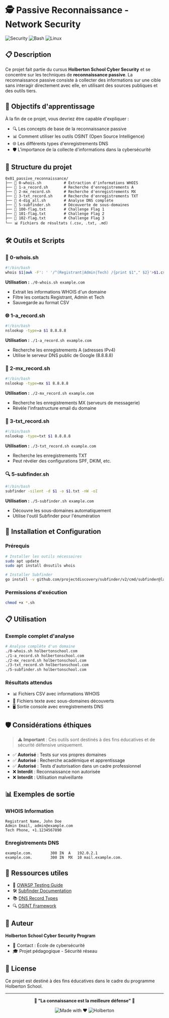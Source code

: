# 🕵️ Passive Reconnaissance - Network Security

![Security](https://img.shields.io/badge/Security-Network-blue?style=for-the-badge&logo=security&logoColor=white)
![Bash](https://img.shields.io/badge/Bash-Script-green?style=for-the-badge&logo=gnu-bash&logoColor=white)
![Linux](https://img.shields.io/badge/Linux-Compatible-yellow?style=for-the-badge&logo=linux&logoColor=white)

## 📋 Description

Ce projet fait partie du cursus **Holberton School Cyber Security** et se concentre sur les techniques de **reconnaissance passive**. La reconnaissance passive consiste à collecter des informations sur une cible sans interagir directement avec elle, en utilisant des sources publiques et des outils tiers.

## 🎯 Objectifs d'apprentissage

À la fin de ce projet, vous devriez être capable d'expliquer :
- 🔍 Les concepts de base de la reconnaissance passive
- 📊 Comment utiliser les outils OSINT (Open Source Intelligence)
- 🌐 Les différents types d'enregistrements DNS
- 🛡️ L'importance de la collecte d'informations dans la cybersécurité

## 📂 Structure du projet

```
0x01_passive_reconnaissance/
├── 📄 0-whois.sh          # Extraction d'informations WHOIS
├── 📄 1-a_record.sh       # Recherche d'enregistrements A
├── 📄 2-mx_record.sh      # Recherche d'enregistrements MX
├── 📄 3-txt_record.sh     # Recherche d'enregistrements TXT
├── 📄 4-dig_all.sh        # Analyse DNS complète
├── 📄 5-subfinder.sh      # Découverte de sous-domaines
├── 📁 100-flag.txt        # Challenge Flag 1
├── 📁 101-flag.txt        # Challenge Flag 2
├── 📁 102-flag.txt        # Challenge Flag 3
└── 📊 Fichiers de résultats (.csv, .txt, .md)
```

## 🛠️ Outils et Scripts

### 🔎 0-whois.sh
```bash
#!/bin/bash
whois $1|awk -F': ' '/^(Registrant|Admin|Tech) /{print $1"," $2}'>$1.csv
```
**Utilisation :** `./0-whois.sh example.com`
- Extrait les informations WHOIS d'un domaine
- Filtre les contacts Registrant, Admin et Tech
- Sauvegarde au format CSV

### 🌐 1-a_record.sh
```bash
#!/bin/bash
nslookup -type=a $1 8.8.8.8
```
**Utilisation :** `./1-a_record.sh example.com`
- Recherche les enregistrements A (adresses IPv4)
- Utilise le serveur DNS public de Google (8.8.8.8)

### 📧 2-mx_record.sh
```bash
#!/bin/bash
nslookup -type=mx $1 8.8.8.8
```
**Utilisation :** `./2-mx_record.sh example.com`
- Recherche les enregistrements MX (serveurs de messagerie)
- Révèle l'infrastructure email du domaine

### 📝 3-txt_record.sh
```bash
#!/bin/bash
nslookup -type=txt $1 8.8.8.8
```
**Utilisation :** `./3-txt_record.sh example.com`
- Recherche les enregistrements TXT
- Peut révéler des configurations SPF, DKIM, etc.

### 🔍 5-subfinder.sh
```bash
#!/bin/bash
subfinder -silent -d $1 -o $1.txt -nW -oI
```
**Utilisation :** `./5-subfinder.sh example.com`
- Découvre les sous-domaines automatiquement
- Utilise l'outil Subfinder pour l'énumération

## 🚀 Installation et Configuration

### Prérequis
```bash
# Installer les outils nécessaires
sudo apt update
sudo apt install dnsutils whois

# Installer Subfinder
go install -v github.com/projectdiscovery/subfinder/v2/cmd/subfinder@latest
```

### Permissions d'exécution
```bash
chmod +x *.sh
```

## 📋 Utilisation

### Exemple complet d'analyse
```bash
# Analyse complète d'un domaine
./0-whois.sh holbertonschool.com
./1-a_record.sh holbertonschool.com
./2-mx_record.sh holbertonschool.com
./3-txt_record.sh holbertonschool.com
./5-subfinder.sh holbertonschool.com
```

### Résultats attendus
- 📊 Fichiers CSV avec informations WHOIS
- 📄 Fichiers texte avec sous-domaines découverts
- 🖥️ Sortie console avec enregistrements DNS

## 🛡️ Considérations éthiques

> ⚠️ **Important** : Ces outils sont destinés à des fins éducatives et de sécurité défensive uniquement.

- ✅ **Autorisé** : Tests sur vos propres domaines
- ✅ **Autorisé** : Recherche académique et apprentissage
- ✅ **Autorisé** : Tests d'autorisation dans un cadre professionnel
- ❌ **Interdit** : Reconnaissance non autorisée
- ❌ **Interdit** : Utilisation malveillante

## 📊 Exemples de sortie

### WHOIS Information
```csv
Registrant Name, John Doe
Admin Email, admin@example.com
Tech Phone, +1.1234567890
```

### Enregistrements DNS
```
example.com.		300	IN	A	192.0.2.1
example.com.		300	IN	MX	10 mail.example.com.
```

## 🔗 Ressources utiles

- 📖 [OWASP Testing Guide](https://owasp.org/www-project-web-security-testing-guide/)
- 🛠️ [Subfinder Documentation](https://github.com/projectdiscovery/subfinder)
- 📚 [DNS Record Types](https://www.cloudflare.com/learning/dns/dns-records/)
- 🔍 [OSINT Framework](https://osintframework.com/)

## 👥 Auteur

**Holberton School Cyber Security Program**
- 📧 Contact : École de cybersécurité
- 🎓 Projet pédagogique - Sécurité réseau

## 📄 License

Ce projet est destiné à des fins éducatives dans le cadre du programme Holberton School.

---

<div align="center">

**🔐 "La connaissance est la meilleure défense" 🔐**

![Made with ❤️](https://img.shields.io/badge/Made%20with-❤️-red?style=for-the-badge)
![Holberton](https://img.shields.io/badge/Holberton-School-orange?style=for-the-badge)

</div>